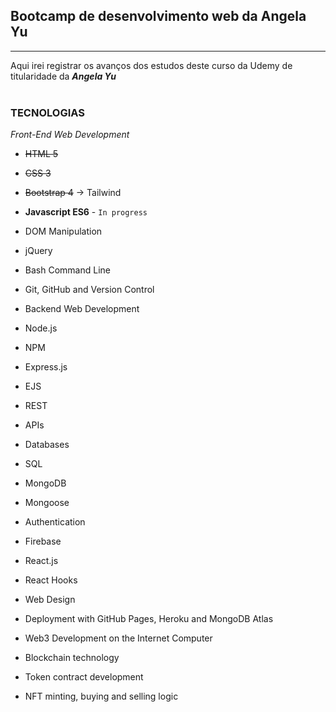 ## Bootcamp de desenvolvimento web da Angela Yu
---

 Aqui irei registrar os avanços dos estudos deste curso da Udemy de titularidade da ***Angela Yu***
<br>
<br>

### TECNOLOGIAS
*Front-End Web Development*

* ~~HTML 5~~ 

* ~~CSS 3~~ 

* ~~Bootstrap 4~~ -> Tailwind

* **Javascript ES6** - `In progress`

* DOM Manipulation

* jQuery

* Bash Command Line

* Git, GitHub and Version Control

* Backend Web Development

* Node.js

* NPM

* Express.js

* EJS

* REST

* APIs

* Databases

* SQL

* MongoDB

* Mongoose

* Authentication

* Firebase

* React.js

* React Hooks

* Web Design

* Deployment with GitHub Pages, Heroku and MongoDB Atlas

* Web3 Development on the Internet Computer

* Blockchain technology

* Token contract development

* NFT minting, buying and selling logic
